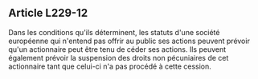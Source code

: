 Article L229-12
----
Dans les conditions qu'ils déterminent, les statuts d'une société européenne qui
n'entend pas offrir au public ses actions peuvent prévoir qu'un actionnaire peut
être tenu de céder ses actions. Ils peuvent également prévoir la suspension des
droits non pécuniaires de cet actionnaire tant que celui-ci n'a pas procédé à
cette cession.
